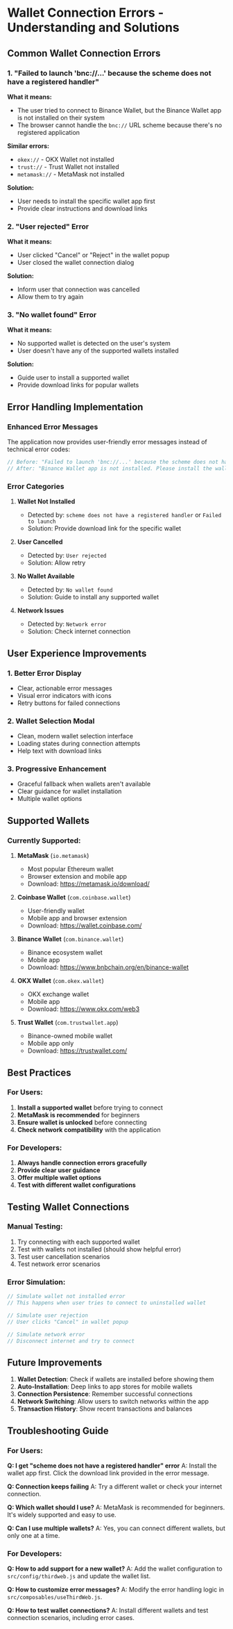 # Wallet Connection Errors - Understanding and Solutions

## Common Wallet Connection Errors

### 1. "Failed to launch 'bnc://...' because the scheme does not have a registered handler"

**What it means:**
- The user tried to connect to Binance Wallet, but the Binance Wallet app is not installed on their system
- The browser cannot handle the `bnc://` URL scheme because there's no registered application

**Similar errors:**
- `okex://` - OKX Wallet not installed
- `trust://` - Trust Wallet not installed
- `metamask://` - MetaMask not installed

**Solution:**
- User needs to install the specific wallet app first
- Provide clear instructions and download links

### 2. "User rejected" Error

**What it means:**
- User clicked "Cancel" or "Reject" in the wallet popup
- User closed the wallet connection dialog

**Solution:**
- Inform user that connection was cancelled
- Allow them to try again

### 3. "No wallet found" Error

**What it means:**
- No supported wallet is detected on the user's system
- User doesn't have any of the supported wallets installed

**Solution:**
- Guide user to install a supported wallet
- Provide download links for popular wallets

## Error Handling Implementation

### Enhanced Error Messages

The application now provides user-friendly error messages instead of technical error codes:

```javascript
// Before: "Failed to launch 'bnc://...' because the scheme does not have a registered handler"
// After: "Binance Wallet app is not installed. Please install the wallet app first."
```

### Error Categories

1. **Wallet Not Installed**
   - Detected by: `scheme does not have a registered handler` or `Failed to launch`
   - Solution: Provide download link for the specific wallet

2. **User Cancelled**
   - Detected by: `User rejected`
   - Solution: Allow retry

3. **No Wallet Available**
   - Detected by: `No wallet found`
   - Solution: Guide to install any supported wallet

4. **Network Issues**
   - Detected by: `Network error`
   - Solution: Check internet connection

## User Experience Improvements

### 1. Better Error Display
- Clear, actionable error messages
- Visual error indicators with icons
- Retry buttons for failed connections

### 2. Wallet Selection Modal
- Clean, modern wallet selection interface
- Loading states during connection attempts
- Help text with download links

### 3. Progressive Enhancement
- Graceful fallback when wallets aren't available
- Clear guidance for wallet installation
- Multiple wallet options

## Supported Wallets

### Currently Supported:
1. **MetaMask** (`io.metamask`)
   - Most popular Ethereum wallet
   - Browser extension and mobile app
   - Download: https://metamask.io/download/

2. **Coinbase Wallet** (`com.coinbase.wallet`)
   - User-friendly wallet
   - Mobile app and browser extension
   - Download: https://wallet.coinbase.com/

3. **Binance Wallet** (`com.binance.wallet`)
   - Binance ecosystem wallet
   - Mobile app
   - Download: https://www.bnbchain.org/en/binance-wallet

4. **OKX Wallet** (`com.okex.wallet`)
   - OKX exchange wallet
   - Mobile app
   - Download: https://www.okx.com/web3

5. **Trust Wallet** (`com.trustwallet.app`)
   - Binance-owned mobile wallet
   - Mobile app only
   - Download: https://trustwallet.com/

## Best Practices

### For Users:
1. **Install a supported wallet** before trying to connect
2. **MetaMask is recommended** for beginners
3. **Ensure wallet is unlocked** before connecting
4. **Check network compatibility** with the application

### For Developers:
1. **Always handle connection errors gracefully**
2. **Provide clear user guidance**
3. **Offer multiple wallet options**
4. **Test with different wallet configurations**

## Testing Wallet Connections

### Manual Testing:
1. Try connecting with each supported wallet
2. Test with wallets not installed (should show helpful error)
3. Test user cancellation scenarios
4. Test network error scenarios

### Error Simulation:
```javascript
// Simulate wallet not installed error
// This happens when user tries to connect to uninstalled wallet

// Simulate user rejection
// User clicks "Cancel" in wallet popup

// Simulate network error
// Disconnect internet and try to connect
```

## Future Improvements

1. **Wallet Detection**: Check if wallets are installed before showing them
2. **Auto-Installation**: Deep links to app stores for mobile wallets
3. **Connection Persistence**: Remember successful connections
4. **Network Switching**: Allow users to switch networks within the app
5. **Transaction History**: Show recent transactions and balances

## Troubleshooting Guide

### For Users:

**Q: I get "scheme does not have a registered handler" error**
A: Install the wallet app first. Click the download link provided in the error message.

**Q: Connection keeps failing**
A: Try a different wallet or check your internet connection.

**Q: Which wallet should I use?**
A: MetaMask is recommended for beginners. It's widely supported and easy to use.

**Q: Can I use multiple wallets?**
A: Yes, you can connect different wallets, but only one at a time.

### For Developers:

**Q: How to add support for a new wallet?**
A: Add the wallet configuration to `src/config/thirdweb.js` and update the wallet list.

**Q: How to customize error messages?**
A: Modify the error handling logic in `src/composables/useThirdWeb.js`.

**Q: How to test wallet connections?**
A: Install different wallets and test connection scenarios, including error cases.
